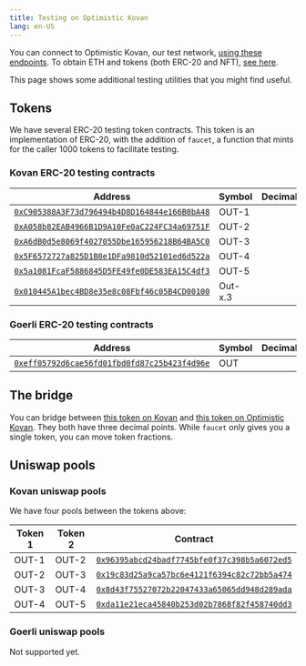 ```yaml
---
title: Testing on Optimistic Kovan
lang: en-US
---
```


You can connect to Optimistic Kovan, our test network, [using these endpoints](../useful-tools/networks.md).
To obtain ETH and tokens (both ERC-20 and NFT), [see here](../useful-tools/faucets.md).

This page shows some additional testing utilities that you might find useful.


## Tokens

We have several ERC-20 testing token contracts.
This token is an implementation of ERC-20, with the addition of `faucet`, a function that mints for the caller 1000 tokens to facilitate testing.

### Kovan ERC-20 testing contracts


| Address | Symbol | Decimals | 
| - | - | -: | 
| [`0xC905388A3F73d796494b4D8D164844e166B0bA48`](https://kovan-optimistic.etherscan.io/address/0xC905388A3F73d796494b4D8D164844e166B0bA48) | OUT-1 | 0 | 
| [`0xA058b82EAB4966B1D9A10Fe0aC224FC34a69751F`](https://kovan-optimistic.etherscan.io/address/0xA058b82EAB4966B1D9A10Fe0aC224FC34a69751F) | OUT-2 | 0 | 
| [`0xA6dB0d5e8069f4027055Dbe165956218B64BA5C0`](https://kovan-optimistic.etherscan.io/address/0xa6db0d5e8069f4027055dbe165956218b64ba5c0) | OUT-3 | 0 | 
| [`0x5F6572727a825D1B8e1DFa9810d52101ed6d522a`](https://kovan-optimistic.etherscan.io/address/0x5F6572727a825D1B8e1DFa9810d52101ed6d522a) | OUT-4 | 0 | 
| [`0x5a1081FcaF5886845D5FE49fe0DE583EA15C4df3`](https://kovan-optimistic.etherscan.io/address/0x5a1081FcaF5886845D5FE49fe0DE583EA15C4df3) | OUT-5 | 0 
| [`0x010445A1bec4BD8e35e8c08Fbf46c05B4CD00100`](https://kovan-optimistic.etherscan.io/address/0x010445A1bec4BD8e35e8c08Fbf46c05B4CD00100) | Out-x.3 | 3 | 



### Goerli ERC-20 testing contracts

| Address | Symbol | Decimals | 
| - | - | -: | 
| [`0xeff05792d6cae56fd01fbd0fd87c25b423f4d96e`](https://l2-explorer.surge.sh/account/0xeff05792d6cae56fd01fbd0fd87c25b423f4d96e) | OUT | 0 |




## The bridge

You can bridge between [this token on Kovan](https://kovan.etherscan.io/address/0x3A4a0F1FC238bb0C694A5E7535069c02622Ac5DF#readContract) and [this token on Optimistic Kovan](https://kovan-optimistic.etherscan.io/address/0xdFc18Aa448CD0cD50D2C90Ba74D59Ee001F1d3d6#readContract). 
They both have three decimal points. 
While `faucet` only gives you a single token, you can move token fractions.


## Uniswap pools

### Kovan uniswap pools

We have four pools between the tokens above:

| Token 1 | Token 2 | Contract |
| ------- | ------- | -------- |
| OUT-1   | OUT-2   | [`0x96395abcd24badf7745bfe0f37c398b5a6072ed5`](https://kovan-optimistic.etherscan.io/address/0x96395abcd24badf7745bfe0f37c398b5a6072ed5#tokentxns)
| OUT-2   | OUT-3   | [`0x19c83d25a9ca57bc6e4121f6394c82c72bb5a474`](https://kovan-optimistic.etherscan.io/address/0x19c83d25a9ca57bc6e4121f6394c82c72bb5a474)
| OUT-3   | OUT-4   | [`0x8d43f75527072b22047433a65065dd948d289ada`](https://kovan-optimistic.etherscan.io/address/0x8d43f75527072b22047433a65065dd948d289ada#tokentxns)
| OUT-4   | OUT-5   | [`0xda11e21eca45840b253d02b7868f82f458740dd3`](https://kovan-optimistic.etherscan.io/address/0xda11e21eca45840b253d02b7868f82f458740dd3#tokentxns) |


### Goerli uniswap pools

Not supported yet.
